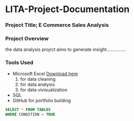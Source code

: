 # LITA-Project-Documentation

### Project Title; E Commerce Sales Analysis

### Project Overview
the data analysis projrct aims to generate insight...............

### Tools Used
- Microsoft Excel [Download here](https://www.microsoft.com)
   1. for data cleaning
   2. for data analysis
   3. for data vivisualization
- SQL
- GitHub for portfolio building 
      
```SQL
SELECT * FROM TABLES
WHERE CONDITION = TRUE
```
